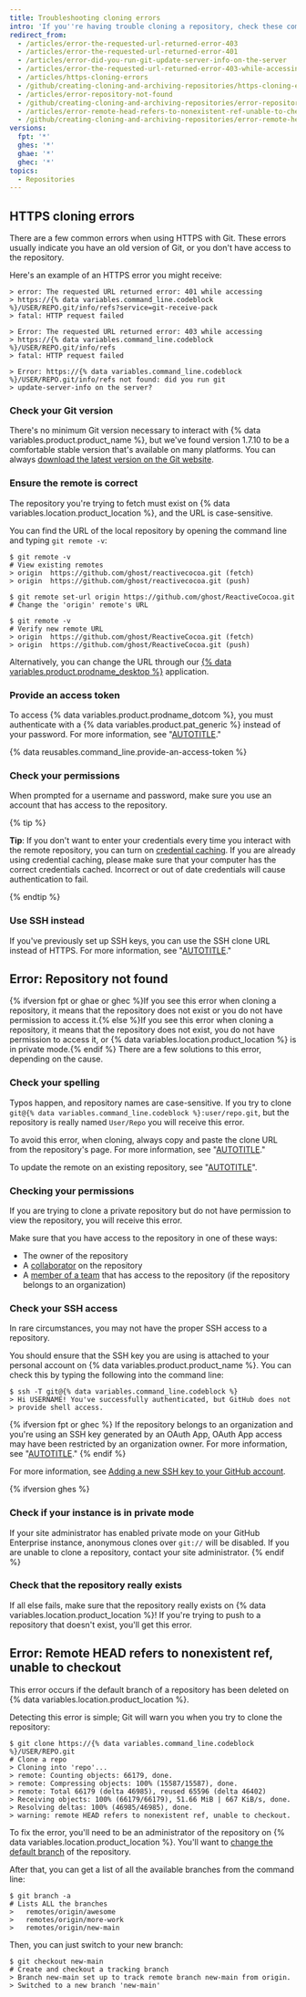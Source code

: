 ```yaml
---
title: Troubleshooting cloning errors
intro: 'If you''re having trouble cloning a repository, check these common errors.'
redirect_from:
  - /articles/error-the-requested-url-returned-error-403
  - /articles/error-the-requested-url-returned-error-401
  - /articles/error-did-you-run-git-update-server-info-on-the-server
  - /articles/error-the-requested-url-returned-error-403-while-accessing-https-github-com-user-repo-git-info-refs
  - /articles/https-cloning-errors
  - /github/creating-cloning-and-archiving-repositories/https-cloning-errors
  - /articles/error-repository-not-found
  - /github/creating-cloning-and-archiving-repositories/error-repository-not-found
  - /articles/error-remote-head-refers-to-nonexistent-ref-unable-to-checkout
  - /github/creating-cloning-and-archiving-repositories/error-remote-head-refers-to-nonexistent-ref-unable-to-checkout
versions:
  fpt: '*'
  ghes: '*'
  ghae: '*'
  ghec: '*'
topics:
  - Repositories
---
```


## HTTPS cloning errors

There are a few common errors when using HTTPS with Git. These errors usually indicate you have an old version of Git, or you don't have access to the repository.

Here's an example of an HTTPS error you might receive:

```shell
> error: The requested URL returned error: 401 while accessing
> https://{% data variables.command_line.codeblock %}/USER/REPO.git/info/refs?service=git-receive-pack
> fatal: HTTP request failed
```

```shell
> Error: The requested URL returned error: 403 while accessing
> https://{% data variables.command_line.codeblock %}/USER/REPO.git/info/refs
> fatal: HTTP request failed
```

```shell
> Error: https://{% data variables.command_line.codeblock %}/USER/REPO.git/info/refs not found: did you run git
> update-server-info on the server?
```

### Check your Git version

There's no minimum Git version necessary to interact with {% data variables.product.product_name %}, but we've found version 1.7.10 to be a comfortable stable version that's available on many platforms. You can always [download the latest version on the Git website](https://git-scm.com/downloads).

### Ensure the remote is correct

The repository you're trying to fetch must exist on {% data variables.location.product_location %}, and the URL is case-sensitive.

You can find the URL of the local repository by opening the command line and
typing `git remote -v`:

```shell
$ git remote -v
# View existing remotes
> origin  https://github.com/ghost/reactivecocoa.git (fetch)
> origin  https://github.com/ghost/reactivecocoa.git (push)

$ git remote set-url origin https://github.com/ghost/ReactiveCocoa.git
# Change the 'origin' remote's URL

$ git remote -v
# Verify new remote URL
> origin  https://github.com/ghost/ReactiveCocoa.git (fetch)
> origin  https://github.com/ghost/ReactiveCocoa.git (push)
```

Alternatively, you can change the URL through our
[{% data variables.product.prodname_desktop %}](https://desktop.github.com/) application.

### Provide an access token

To access {% data variables.product.prodname_dotcom %}, you must authenticate with a {% data variables.product.pat_generic %} instead of your password. For more information, see "[AUTOTITLE](/authentication/keeping-your-account-and-data-secure/creating-a-personal-access-token)."

{% data reusables.command_line.provide-an-access-token %}

### Check your permissions

When prompted for a username and password, make sure you use an account that has access to the repository.

{% tip %}

**Tip**: If you don't want to enter your credentials every time you interact with the remote repository, you can turn on [credential caching](/get-started/getting-started-with-git/caching-your-github-credentials-in-git). If you are already using credential caching, please make sure that your computer has the correct credentials cached. Incorrect or out of date credentials will cause authentication to fail.

{% endtip %}

### Use SSH instead

If you've previously set up SSH keys, you can use the SSH clone URL instead of HTTPS.  For more information, see "[AUTOTITLE](/get-started/getting-started-with-git/about-remote-repositories)."

## Error: Repository not found

{% ifversion fpt or ghae or ghec %}If you see this error when cloning a repository, it means that the repository does not exist or you do not have permission to access it.{% else %}If you see this error when cloning a repository, it means that the repository does not exist, you do not have permission to access it, or {% data variables.location.product_location %} is in private mode.{% endif %} There are a few solutions to this error, depending on the cause.

### Check your spelling

Typos happen, and repository names are case-sensitive.  If you try to clone `git@{% data variables.command_line.codeblock %}:user/repo.git`, but the repository is really named `User/Repo` you will receive this error.

To avoid this error, when cloning, always copy and paste the clone URL from the repository's page. For more information, see "[AUTOTITLE](/repositories/creating-and-managing-repositories/cloning-a-repository)."

To update the remote on an existing repository, see "[AUTOTITLE](/get-started/getting-started-with-git/managing-remote-repositories)".

### Checking your permissions

If you are trying to clone a private repository but do not have permission to view the repository, you will receive this error.

Make sure that you have access to the repository in one of these ways:

- The owner of the repository
- A [collaborator](/account-and-profile/setting-up-and-managing-your-personal-account-on-github/managing-access-to-your-personal-repositories/inviting-collaborators-to-a-personal-repository) on the repository
- A [member of a team](/organizations/organizing-members-into-teams/adding-organization-members-to-a-team) that has access to the repository (if the repository belongs to an organization)

### Check your SSH access

In rare circumstances, you may not have the proper SSH access to a repository.

You should ensure that the SSH key you are using is attached to your personal account on {% data variables.product.product_name %}. You can check this by typing
the following into the command line:

```shell
$ ssh -T git@{% data variables.command_line.codeblock %}
> Hi USERNAME! You've successfully authenticated, but GitHub does not
> provide shell access.
```

{% ifversion fpt or ghec %}
If the repository belongs to an organization and you're using an SSH key generated by an OAuth App, OAuth App access may have been restricted by an organization owner. For more information, see "[AUTOTITLE](/organizations/managing-oauth-access-to-your-organizations-data/about-oauth-app-access-restrictions)."
{% endif %}

For more information, see [Adding a new SSH key to your GitHub account](/authentication/connecting-to-github-with-ssh/adding-a-new-ssh-key-to-your-github-account).

{% ifversion ghes %}
### Check if your instance is in private mode

If your site administrator has enabled private mode on your GitHub Enterprise instance, anonymous clones over `git://` will be disabled. If you are unable to clone a repository, contact your site administrator.
{% endif %}

### Check that the repository really exists

If all else fails, make sure that the repository really exists on {% data variables.location.product_location %}!
If you're trying to push to a repository that doesn't exist, you'll get this error.

## Error: Remote HEAD refers to nonexistent ref, unable to checkout

This error occurs if the default branch of a repository has been deleted on {% data variables.location.product_location %}.

Detecting this error is simple; Git will warn you when you try to clone the repository:

```shell
$ git clone https://{% data variables.command_line.codeblock %}/USER/REPO.git
# Clone a repo
> Cloning into 'repo'...
> remote: Counting objects: 66179, done.
> remote: Compressing objects: 100% (15587/15587), done.
> remote: Total 66179 (delta 46985), reused 65596 (delta 46402)
> Receiving objects: 100% (66179/66179), 51.66 MiB | 667 KiB/s, done.
> Resolving deltas: 100% (46985/46985), done.
> warning: remote HEAD refers to nonexistent ref, unable to checkout.
```

To fix the error, you'll need to be an administrator of the repository on {% data variables.location.product_location %}.
You'll want to [change the default branch](/repositories/configuring-branches-and-merges-in-your-repository/managing-branches-in-your-repository/changing-the-default-branch) of the repository.

After that, you can get a list of all the available branches from the command line:

```shell
$ git branch -a
# Lists ALL the branches
>   remotes/origin/awesome
>   remotes/origin/more-work
>   remotes/origin/new-main
```

Then, you can just switch to your new branch:

```shell
$ git checkout new-main
# Create and checkout a tracking branch
> Branch new-main set up to track remote branch new-main from origin.
> Switched to a new branch 'new-main'
```
